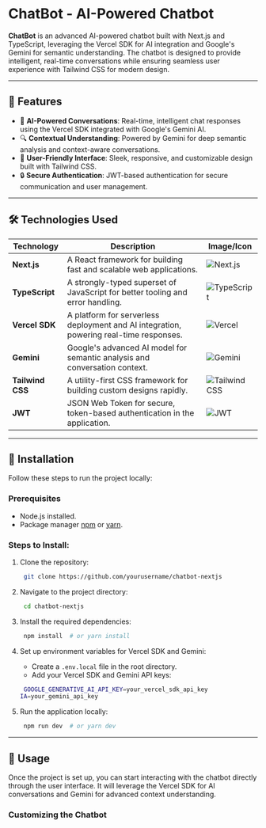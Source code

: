 
# ChatBot - AI-Powered Chatbot

**ChatBot** is an advanced AI-powered chatbot built with Next.js and TypeScript, leveraging the Vercel SDK for AI integration and Google's Gemini for semantic understanding. The chatbot is designed to provide intelligent, real-time conversations while ensuring seamless user experience with Tailwind CSS for modern design.

---

## 🚀 **Features**

- 🤖 **AI-Powered Conversations**: Real-time, intelligent chat responses using the Vercel SDK integrated with Google's Gemini AI.
- 🔍 **Contextual Understanding**: Powered by Gemini for deep semantic analysis and context-aware conversations.
- 💬 **User-Friendly Interface**: Sleek, responsive, and customizable design built with Tailwind CSS.
- 🔒 **Secure Authentication**: JWT-based authentication for secure communication and user management.

---

## 🛠️ **Technologies Used**

| Technology        | Description                                                                                     | Image/Icon                                                                                   |  
|-------------------|-------------------------------------------------------------------------------------------------|---------------------------------------------------------------------------------------------|  
| **Next.js**       | A React framework for building fast and scalable web applications.                              | ![Next.js](https://img.shields.io/badge/-Next.Js-05122A?style=flat&logo=next.js)             |  
| **TypeScript**    | A strongly-typed superset of JavaScript for better tooling and error handling.                   | ![TypeScript](https://img.shields.io/badge/-TypeScript-05122A?style=flat&logo=typescript)    |  
| **Vercel SDK**    | A platform for serverless deployment and AI integration, powering real-time responses.           | ![Vercel](https://img.shields.io/badge/-Vercel-05122A?style=flat&logo=vercel)               |  
| **Gemini**        | Google's advanced AI model for semantic analysis and conversation context.                      | ![Gemini](https://img.shields.io/badge/-Gemini-05122A?style=flat&logo=google)               |  
| **Tailwind CSS**  | A utility-first CSS framework for building custom designs rapidly.                              | ![Tailwind CSS](https://img.shields.io/badge/-Tailwind%20CSS-05122A?style=flat&logo=tailwind-css) |  
| **JWT**           | JSON Web Token for secure, token-based authentication in the application.                       | ![JWT](https://img.shields.io/badge/-JWT-05122A?style=flat&logo=jsonwebtokens)              |  


---

## 🔧 **Installation**

Follow these steps to run the project locally:

### Prerequisites

- Node.js installed.
- Package manager [npm](https://www.npmjs.com/) or [yarn](https://yarnpkg.com/).

### Steps to Install:

1. Clone the repository:
   ```bash
    git clone https://github.com/yourusername/chatbot-nextjs
   ```

2. Navigate to the project directory:
   ```bash
    cd chatbot-nextjs
   ```

3. Install the required dependencies:
   ```bash
    npm install  # or yarn install
   ```

4. Set up environment variables for Vercel SDK and Gemini:
   - Create a `.env.local` file in the root directory.
   - Add your Vercel SDK and Gemini API keys:
   ```bash
    GOOGLE_GENERATIVE_AI_API_KEY=your_vercel_sdk_api_key
   IA=your_gemini_api_key
   ```

5. Run the application locally:
   ```bash
    npm run dev  # or yarn dev
   ```

---

## 📄 **Usage**

Once the project is set up, you can start interacting with the chatbot directly through the user interface. It will leverage the Vercel SDK for AI conversations and Gemini for advanced context understanding.

### Customizing the Chatbot
